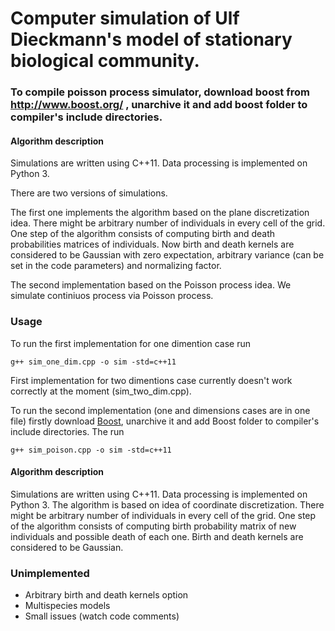 # Computer simulation of Ulf Dieckmann's model of stationary biological community.

### To compile poisson process simulator, download boost from http://www.boost.org/ , unarchive it and add boost folder to compiler's include directories.

#### Algorithm description
Simulations are written using C++11. Data processing is implemented on Python 3.

There are two versions of simulations.

The first one implements the algorithm based on the plane discretization idea. There might be arbitrary number of individuals in every cell of the grid. One step of the algorithm consists of computing birth and death probabilities matrices of individuals. Now birth and death kernels are considered to be Gaussian with zero expectation, arbitrary variance (can be set in the code parameters) and normalizing factor.

The second implementation based on the Poisson process idea. We simulate continiuos process via Poisson process.

### Usage
To run the first implementation for one dimention case run
```
g++ sim_one_dim.cpp -o sim -std=c++11
```
First implementation for two dimentions case currently doesn't work correctly at the moment (sim_two_dim.cpp).

To run the second implementation (one and dimensions cases are in one file) firstly download [Boost](http://www.boost.org), unarchive it and add Boost folder to compiler's include directories. The run
```
g++ sim_poison.cpp -o sim -std=c++11
```

#### Algorithm description
Simulations are written using C++11. Data processing is implemented on Python 3.
The algorithm is based on idea of coordinate discretization. There might be arbitrary number of individuals in every cell of the grid.
One step of the algorithm consists of computing birth probability matrix of new individuals and possible death of each one. Birth and death kernels are considered to be Gaussian.

### Unimplemented
 * Arbitrary birth and death kernels option
 * Multispecies models
 * Small issues (watch code comments)
